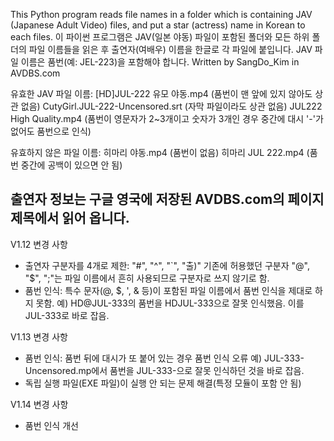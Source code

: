 This Python program reads file names in a folder which is containing JAV (Japanese Adult Video) files, and put a star (actress) name in Korean to each files. 
이 파이썬 프로그램은 JAV(일본 야동) 파일이 포함된 폴더와 모든 하위 폴더의 파일 이름들을 읽은 후 출연자(여배우) 이름을 한글로 각 파일에 붙입니다.
JAV 파일 이름은 품번(예: JEL-223)을 포함해야 합니다.
Written by SangDo_Kim in AVDBS.com

유효한 JAV 파일 이름:
[HD]JUL-222 유모 야동.mp4 (품번이 맨 앞에 있지 않아도 상관 없음)
CutyGirl.JUL-222-Uncensored.srt (자막 파일이라도 상관 없음)
JUL222 High Quality.mp4             (품번이 영문자가 2~3개이고 숫자가 3개인 경우 중간에 대시 '-'가 없어도 품번으로 인식)

유효하지 않은 파일 이름:
히마리 야동.mp4         (품번이 없음)
히마리 JUL 222.mp4    (품번 중간에 공백이 있으면 안 됨)

출연자 정보는 구글 영국에 저장된 AVDBS.com의 페이지 제목에서 읽어 옵니다.
-----------------------------
V1.12 변경 사항
- 출연자 구분자를 4개로 제한: "#", "^", "`", "출)"
   기존에 허용했던 구분자 "@", "$", ";"는 파일 이름에서 흔히 사용되므로 구분자로 쓰지 않기로 함.
- 품번 인식: 특수 문자(@, $, ', & 등)이 포함된 파일 이름에서 품번 인식을 제대로 하지 못함.
예) HD@JUL-333의 품번을 HDJUL-333으로 잘못 인식했음. 이를 JUL-333로 바로 잡음.

V1.13 변경 사항
- 품번 인식: 품번 뒤에 대시가 또 붙어 있는 경우 품번 인식 오류
   예) JUL-333-Uncensored.mp에서 품번을 JUL-333-으로 잘못 인식하던 것을 바로 잡음.
- 독립 실행 파일(EXE 파일)이 실행 안 되는 문제 해결(특정 모듈이 포함 안 됨)

V1.14 변경 사항
- 품번 인식 개선
